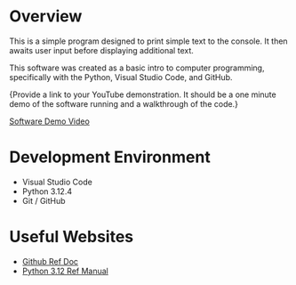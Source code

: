 # Overview

This is a simple program designed to print simple text to the console. It then awaits user input before displaying additional text.

This software was created as a basic intro to computer programming, specifically with the Python, Visual Studio Code, and GitHub.

{Provide a link to your YouTube demonstration. It should be a one minute demo of the software running and a walkthrough of the code.}

[Software Demo Video](http://youtube.link.goes.here)

# Development Environment

- Visual Studio Code
- Python 3.12.4
- Git / GitHub

# Useful Websites

- [Github Ref Doc](https://docs.github.com/en/get-started/start-your-journey/hello-world)
- [Python 3.12 Ref Manual](https://docs.python.org/3.12/library/index.html)
